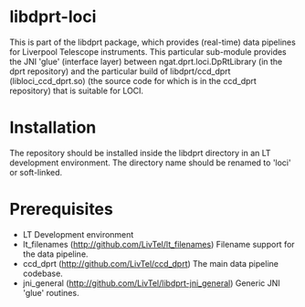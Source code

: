 # libdprt-loci

This is part of the libdprt package, which provides (real-time) data pipelines for Liverpool Telescope instruments.
This particular sub-module provides the JNI 'glue' (interface layer) between ngat.dprt.loci.DpRtLibrary (in the dprt repository) and the particular build of libdprt/ccd_dprt (libloci_ccd_dprt.so) (the source code for which is in the ccd_dprt repository) that is suitable for LOCI. 

# Installation

The repository should be installed inside the libdprt directory in an LT development environment. The directory name should be renamed to 'loci' or soft-linked.

# Prerequisites

- LT Development environment
- lt_filenames (http://github.com/LivTel/lt_filenames) Filename support for the data pipeline.
- ccd_dprt (http://github.com/LivTel/ccd_dprt) The main data pipeline codebase.
- jni_general (http://github.com/LivTel/libdprt-jni_general) Generic JNI 'glue' routines.

